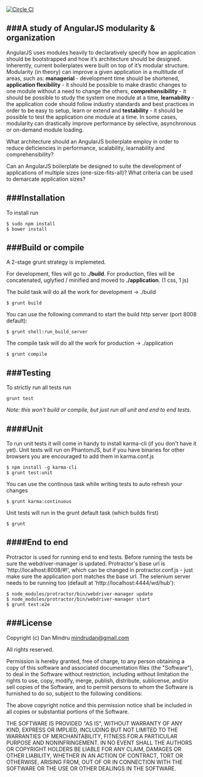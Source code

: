 [![Circle CI](https://circleci.com/gh/dandaniel/angular-boilerplate-study/tree/master.svg?style=svg)](https://circleci.com/gh/dandaniel/angular-boilerplate-study/tree/master)

###A study of AngularJS modularity & organization
--------------------------

AngularJS uses modules heavily to declaratively specify how an application should be bootstrapped and how it’s architecture should be designed. Inherently, current boilerplates were built on top of it’s modular structure. Modularity (in theory) can improve a given application in a multitude of areas, such as: **managerial** - development time should be shortened, **application flexibility** - it should be possible to make drastic changes to one module without a need to change the others, **comprehensibility** - it should be possible to study the system one module at a time, **learnability** - the application code should follow industry standards and best practices in order to be easy to setup, learn or extend and **testability** - it should be possible to test the application one module at a time. In some cases, modularity can drastically improve performance by selective, asynchronous or on-demand module loading.


What architecture should an AngularJS boilerplate employ in order to reduce deficiencies in performance, scalability, learnability and comprehensibility?

Can an AngularJS boilerplate be designed to suite the development of applications of multiple sizes (one-size-fits-all)? What criteria can be used to demarcate application sizes?


###Installation
--------------------------

To install run

```
$ sudo npm install
$ bower install
```

###Build or compile
--------------------------
A 2-stage grunt strategy is implemeted.

For development, files will go to **./build**.
For production, files will be concatenated, uglyfied / minified and moved to **./application**. (1 css, 1 js)



The build task will do all the work for development -> ./build

```
$ grunt build
```
You can use the following command to start the build http server (port 8008 default):

```
$ grunt shell:run_build_server
```



The compile task will do all the work for production -> ./application

```
$ grunt compile
```


###Testing
--------------------------
To strictly run all tests run

```
grunt test
```
*Note: this won't build or compile, but just run all unit and end to end tests.*


####Unit
--------------------------
To run unit tests it will come in handy to install karma-cli (if you don't have it yet).
Unit tests will run on PhantomJS, but if you have binaries for other browsers you are encouraged to add them in karma.conf.js

```
$ npm install -g karma-cli
$ grunt test:unit
```

You can use the continous task while writing tests to auto refresh your changes

```
$ grunt karma:continuous
```

Unit tests will run in the grunt default task (which builds first)

```
$ grunt
```

####End to end
--------------------------
Protractor is used for running end to end tests. Before running the tests be sure the webdriver-manager is updated.
Protractor's base url is 'http://localhost:8008/#!', which can be changed in protractor.conf.js - just make sure the application port matches the base url.
The selenium server needs to be running too (default at 'http://localhost:4444/wd/hub'):

```
$ node_modules/protractor/bin/webdriver-manager update
$ node_modules/protractor/bin/webdriver-manager start
$ grunt test:e2e
```

###License
--------------------------
Copyright (c) Dan Mindru <mindrudan@gmail.com>

All rights reserved.

Permission is hereby granted, free of charge, to any person obtaining a copy
of this software and associated documentation files (the "Software"), to deal
in the Software without restriction, including without limitation the rights
to use, copy, modify, merge, publish, distribute, sublicense, and/or sell
copies of the Software, and to permit persons to whom the Software is
furnished to do so, subject to the following conditions:

The above copyright notice and this permission notice shall be included in
all copies or substantial portions of the Software.

THE SOFTWARE IS PROVIDED "AS IS", WITHOUT WARRANTY OF ANY KIND, EXPRESS OR
IMPLIED, INCLUDING BUT NOT LIMITED TO THE WARRANTIES OF MERCHANTABILITY,
FITNESS FOR A PARTICULAR PURPOSE AND NONINFRINGEMENT. IN NO EVENT SHALL THE
AUTHORS OR COPYRIGHT HOLDERS BE LIABLE FOR ANY CLAIM, DAMAGES OR OTHER
LIABILITY, WHETHER IN AN ACTION OF CONTRACT, TORT OR OTHERWISE, ARISING FROM,
OUT OF OR IN CONNECTION WITH THE SOFTWARE OR THE USE OR OTHER DEALINGS IN
THE SOFTWARE.